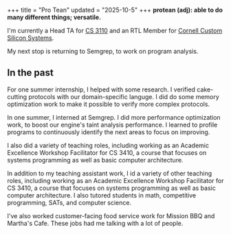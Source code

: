 +++
title = "Pro Tean"
updated = "2025-10-5"
+++
**protean (adj): able to do many different things; versatile.**

I'm currently a Head TA for [CS 3110](cs-3110) and an RTL Member for [Cornell Custom Silicon Systems](c2s2).

My next stop is returning to Semgrep, to work on program analysis.

## In the past

For one summer internship, I helped with some research. I verified cake-cutting protocols with our domain-specific languge. I did do some memory optimization work to make it possible to verify more complex protocols.

In one summer, I interned at Semgrep. I did more performance optimization work, to boost our engine's taint analysis performance. I learned to profile programs to continuously identify the next areas to focus on improving.

I also did a variety of teaching roles, including working as an Academic Excellence Workshop Facilitator for CS 3410, a course that focuses on systems programming as well as basic computer architecture.

In addition to my teaching assistant work, I id a variety of other teaching roles, including working as an Academic Excellence Workshop Facilitator for CS 3410, a course that focuses on systems programming as well as basic computer architecture. I also tutored students in math, competitive programming, SATs, and computer science.

I've also worked customer-facing food service work for Mission BBQ and Martha's Cafe. These jobs had me talking with a lot of people.